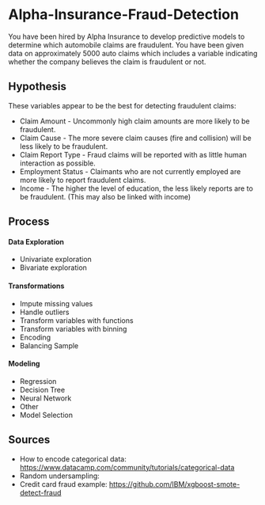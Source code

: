 # Alpha-Insurance-Fraud-Detection

You have been hired by Alpha Insurance to develop predictive models to determine which automobile claims are fraudulent. You have been given data on approximately 5000 auto claims which includes a variable indicating whether the company believes the claim is fraudulent or not.

 ## Hypothesis
 These variables appear to be the best for detecting fraudulent claims: 
 * Claim Amount - Uncommonly high claim amounts are more likely to be fraudulent.
 * Claim Cause - The more severe claim causes (fire and collision) will be less likely to be fraudulent.
 * Claim Report Type - Fraud claims will be reported with as little human interaction as possible.
 * Employment Status - Claimants who are not currently employed are more likely to report fraudulent claims.
 * Income - The higher the level of education, the less likely reports are to be fraudulent. (This may also be linked with income)
 
 ## Process
#### Data Exploration
 * Univariate exploration
 * Bivariate exploration
#### Transformations
 * Impute missing values
 * Handle outliers
 * Transform variables with functions
 * Transform variables with binning
 * Encoding
 * Balancing Sample
#### Modeling
 * Regression
 * Decision Tree
 * Neural Network
 * Other
 * Model Selection
 
 ## Sources
 * How to encode categorical data: https://www.datacamp.com/community/tutorials/categorical-data
 * Random undersampling: 
 * Credit card fraud example: https://github.com/IBM/xgboost-smote-detect-fraud
  
